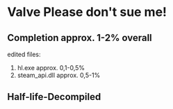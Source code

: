 # Valve Please don't sue me!

## Completion approx. 1-2% overall
edited files:
1. hl.exe approx. 0,1-0,5%
2. steam_api.dll approx. 0,5-1%

## Half-life-Decompiled

